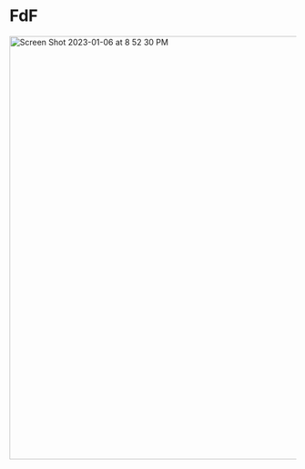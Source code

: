 # FdF
<img width="745" alt="Screen Shot 2023-01-06 at 8 52 30 PM" src="https://user-images.githubusercontent.com/104910768/211088995-16377142-2490-49cb-b8c1-9518ef6564f7.png">
